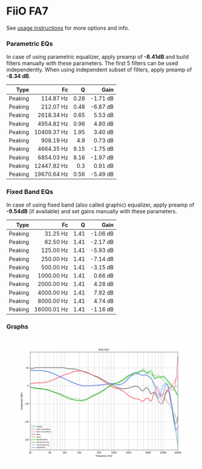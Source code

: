 # FiiO FA7
See [usage instructions](https://github.com/jaakkopasanen/AutoEq#usage) for more options and info.

### Parametric EQs
In case of using parametric equalizer, apply preamp of **-8.41dB** and build filters manually
with these parameters. The first 5 filters can be used independently.
When using independent subset of filters, apply preamp of **-8.34 dB**.

| Type    | Fc          |    Q | Gain     |
|--------:|------------:|-----:|---------:|
| Peaking | 114.87 Hz   | 0.28 | -1.71 dB |
| Peaking | 212.07 Hz   | 0.48 | -6.87 dB |
| Peaking | 2618.34 Hz  | 0.65 | 5.53 dB  |
| Peaking | 4954.82 Hz  | 0.96 | 4.80 dB  |
| Peaking | 10409.37 Hz | 1.95 | 3.40 dB  |
| Peaking | 908.19 Hz   | 4.9  | 0.73 dB  |
| Peaking | 4664.35 Hz  | 9.15 | -1.75 dB |
| Peaking | 6854.03 Hz  | 8.16 | -1.97 dB |
| Peaking | 12447.82 Hz | 0.3  | 0.91 dB  |
| Peaking | 19670.64 Hz | 0.56 | -5.49 dB |

### Fixed Band EQs
In case of using fixed band (also called graphic) equalizer, apply preamp of **-9.54dB**
(if available) and set gains manually with these parameters.

| Type    | Fc          |    Q | Gain     |
|--------:|------------:|-----:|---------:|
| Peaking | 31.25 Hz    | 1.41 | -1.06 dB |
| Peaking | 62.50 Hz    | 1.41 | -2.17 dB |
| Peaking | 125.00 Hz   | 1.41 | -5.93 dB |
| Peaking | 250.00 Hz   | 1.41 | -7.14 dB |
| Peaking | 500.00 Hz   | 1.41 | -3.15 dB |
| Peaking | 1000.00 Hz  | 1.41 | 0.66 dB  |
| Peaking | 2000.00 Hz  | 1.41 | 4.28 dB  |
| Peaking | 4000.00 Hz  | 1.41 | 7.92 dB  |
| Peaking | 8000.00 Hz  | 1.41 | 4.74 dB  |
| Peaking | 16000.01 Hz | 1.41 | -1.16 dB |

### Graphs
![](./FiiO%20FA7.png)